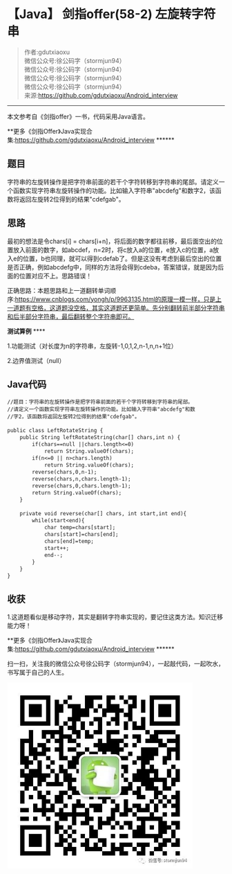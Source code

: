 # 【Java】 剑指offer(58-2) 左旋转字符串  
  
> 作者:gdutxiaoxu<br/> 微信公众号:徐公码字（stormjun94）<br/>微信公众号:徐公码字（stormjun94）<br/>微信公众号:徐公码字（stormjun94）<br/>微信公众号:徐公码字（stormjun94）<br/>来源:https://github.com/gdutxiaoxu/Android_interview

****

本文参考自《剑指offer》一书，代码采用Java语言。

**更多《剑指Offer》Java实现合集:https://github.com/gdutxiaoxu/Android_interview ******

## 题目

字符串的左旋转操作是把字符串前面的若干个字符转移到字符串的尾部。请定义一个函数实现字符串左旋转操作的功能。比如输入字符串"abcdefg"和数字2，该函数将返回左旋转2位得到的结果"cdefgab"。

## 思路

最初的想法是令chars[i] =
chars[i+n]，将后面的数字都往前移，最后面空出的位置放入前面的数字，如abcdef，n=2时，将c放入a的位置，e放入c的位置，a放入e的位置，b也同理，就可以得到cdefab了。但是这没有考虑到最后空出的位置是否正确，例如abcdefg中，同样的方法将会得到cdeba，答案错误，就是因为后面的位置对应不上。思路错误！

正确思路：本题思路和上一道翻转单词顺序:https://www.cnblogs.com/yongh/p/9963135.html的原理一模一样，只是上一道题有空格，这道题没空格，其实这道题还更简单。先分别翻转前半部分字符串和后半部分字符串，最后翻转整个字符串即可。

**测试算例** ****

1.功能测试（对长度为n的字符串，左旋转-1,0,1,2,n-1,n,n+1位）

2.边界值测试（null）

## **Java代码**

    
    
    //题目：字符串的左旋转操作是把字符串前面的若干个字符转移到字符串的尾部。
    //请定义一个函数实现字符串左旋转操作的功能。比如输入字符串"abcdefg"和数
    //字2，该函数将返回左旋转2位得到的结果"cdefgab"。
    
    public class LeftRotateString {
        public String leftRotateString(char[] chars,int n) {
            if(chars==null ||chars.length<=0)
                return String.valueOf(chars);
            if(n<=0 || n>chars.length)
                return String.valueOf(chars); 
            reverse(chars,0,n-1);
            reverse(chars,n,chars.length-1);
            reverse(chars,0,chars.length-1);
            return String.valueOf(chars);
        }
        
        private void reverse(char[] chars, int start,int end){
            while(start<end){
                char temp=chars[start];
                chars[start]=chars[end];
                chars[end]=temp;
                start++;
                end--;
            }
        }
    }
    

## **收获**

1.这道题看似是移动字符，其实是翻转字符串实现的，要记住这类方法。知识迁移能力呀！

**更多《剑指Offer》Java实现合集:https://github.com/gdutxiaoxu/Android_interview ******

扫一扫，关注我的微信公众号徐公码字（stormjun94），一起敲代码，一起吹水，书写属于自己的人生。

![](https://raw.githubusercontent.com/gdutxiaoxu/blog_pic/master/offer/20200722234908.png)